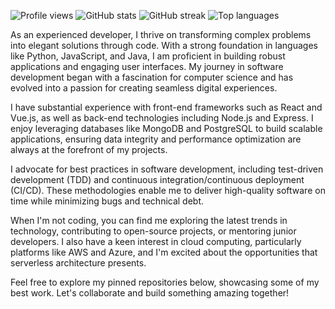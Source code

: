 ![Profile views](https://komarev.com/ghpvc/?username=orawalker219&color=blueviolet)
![GitHub stats](https://github-readme-stats.vercel.app/api?username=orawalker219&show_icons=true&count_private=true&theme=tokyonight)
![GitHub streak](https://github-readme-streak-stats.herokuapp.com/?user=orawalker219&theme=tokyonight)
![Top languages](https://github-readme-stats.vercel.app/api/top-langs/?username=orawalker219&layout=compact&theme=tokyonight)

As an experienced developer, I thrive on transforming complex problems into elegant solutions through code. With a strong foundation in languages like Python, JavaScript, and Java, I am proficient in building robust applications and engaging user interfaces. My journey in software development began with a fascination for computer science and has evolved into a passion for creating seamless digital experiences.

I have substantial experience with front-end frameworks such as React and Vue.js, as well as back-end technologies including Node.js and Express. I enjoy leveraging databases like MongoDB and PostgreSQL to build scalable applications, ensuring data integrity and performance optimization are always at the forefront of my projects.

I advocate for best practices in software development, including test-driven development (TDD) and continuous integration/continuous deployment (CI/CD). These methodologies enable me to deliver high-quality software on time while minimizing bugs and technical debt.

When I'm not coding, you can find me exploring the latest trends in technology, contributing to open-source projects, or mentoring junior developers. I also have a keen interest in cloud computing, particularly platforms like AWS and Azure, and I'm excited about the opportunities that serverless architecture presents.

Feel free to explore my pinned repositories below, showcasing some of my best work. Let's collaborate and build something amazing together!
